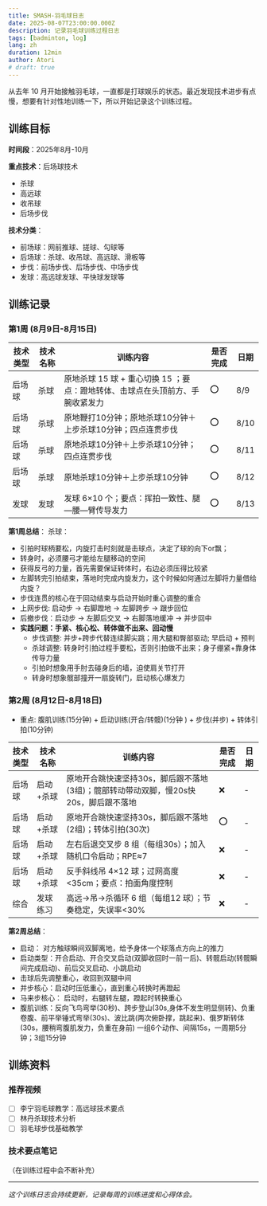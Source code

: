 ```yaml
---
title: SMASH-羽毛球日志
date: 2025-08-07T23:00:00.000Z
description: 记录羽毛球训练过程日志
tags: [badminton, log]
lang: zh
duration: 12min
author: Atori
# draft: true
---
```


从去年 10 月开始接触羽毛球，一直都是打球娱乐的状态。最近发现技术进步有点慢，想要有针对性地训练一下，所以开始记录这个训练过程。

## 训练目标

**时间段**：2025年8月-10月

**重点技术**：后场球技术

- 杀球
- 高远球
- 收吊球
- 后场步伐

**技术分类**：

- 前场球：网前推球、搓球、勾球等
- 后场球：杀球、收吊球、高远球、滑板等
- 步伐：前场步伐、后场步伐、中场步伐
- 发球：高远球发球、平快球发球等

## 训练记录

### 第1周 (8月9日-8月15日)

| 技术类型 | 技术名称 | 训练内容                                                                      | 是否完成 | 日期 |
| -------- | -------- | ----------------------------------------------------------------------------- | -------- | ---- |
| 后场球   | 杀球     | 原地杀球 15 球 + 重心切换 15 ；要点：蹬地转体、击球点在头顶前方、手腕收紧发力 | ⭕       | 8/9  |
| 后场球   | 杀球     | 原地鞭打10分钟；原地杀球10分钟＋上步杀球10分钟；四点连贯步伐                  | ⭕       | 8/10 |
| 后场球   | 杀球     | 原地杀球10分钟＋上步杀球10分钟；四点连贯步伐                                  | ⭕       | 8/11 |
| 后场球   | 杀球     | 原地杀球10分钟＋上步杀球10分钟                                                | ⭕       | 8/12 |
| 发球     | 发球     | 发球 6×10 个；要点：挥拍一致性、腿—腰—臂传导发力                              | ⭕       | 8/13 |

**第1周总结**：
杀球：

- 引拍时球柄要松，内旋打击时刻就是击球点，决定了球的向下or飘；
- 转身时，必须腰弓才能给左腿移动的空间
- 获得反弓的力量，首先需要保证转体时，右边必须压得比较紧
- 左脚转完引拍结束，落地时完成内旋发力，这个时候如何通过左脚将力量借给内旋？
- 步伐连贯的核心在于回动结束与启动开始时重心调整的重合
- 上网步伐: 启动步 -> 右脚蹬地 -> 左脚跨步 -> 跟步回位
- 后撤步伐：启动步 -> 左脚后交叉 -> 右脚落地缓冲 -> 并步回中
- **实践问题：手紧、核心松、转体做不出来、回动慢**
  - 步伐调整: 并步+跨步代替连续脚尖跳；用大腿和臀部驱动; 早启动 + 预判
  - 杀球调整: 转身时引拍过程手要松，否则引拍做不出来；身子绷紧+靠身体传导力量
  - 引拍时想象用手肘去碰身后的墙，迫使肩关节打开
  - 转身时想象髋部撞开一扇旋转门，启动核心爆发力

### 第2周 (8月12日-8月18日)

- 重点: 腹肌训练(15分钟) + 启动训练(开合/转髋)(1分钟 ) + 步伐(并步) + 转体引拍(10分钟)

| 技术类型 | 技术名称  | 训练内容                                                                             | 是否完成 | 日期 |
| -------- | --------- | ------------------------------------------------------------------------------------ | -------- | ---- |
| 后场球   | 启动+杀球 | 原地开合跳快速坚持30s，脚后跟不落地(3组)；髋部转动带动双脚，慢20s快20s，脚后跟不落地 | ❌       | -    |
| 后场球   | 启动+杀球 | 原地开合跳快速坚持30s，脚后跟不落地(2组)；转体引拍(30次)                             | ⭕       | -    |
| 后场球   | 启动+杀球 | 左右后退交叉步 8 组（每组30s）；加入随机口令启动；RPE≈7                              | ❌       | -    |
| 后场球   | 启动+杀球 | 反手斜线吊 4×12 球；过网高度<35cm；要点：拍面角度控制                                | ❌       | -    |
| 综合     | 发球练习  | 高远→吊→杀循环 6 组（每组12 球）；节奏稳定，失误率<30%                               | ❌       | -    |

**第2周总结**：

- 启动： 对方触球瞬间双脚离地，给予身体一个球落点方向上的推力
- 启动类型：开合启动、开合交叉启动(双脚收回时一前一后)、转髋启动(转髋瞬间完成启动)、前后交叉启动、小跳启动
- 击球后先调整重心，收回到双腿中间
- 并步核心：启动时压低重心，直到重心转换时再蹬起
- 马来步核心： 启动时，右腿转左腿，蹬起时转换重心
- 腹肌训练：反向飞鸟弯举(30秒)、跨步登山(30s,身体不发生明显侧转)、负重卷腹、前平举锤式弯举(30s)、波比跳(两次俯卧撑，跳起来)、俄罗斯转体(30s，腰稍弯腹肌发力，负重在身前) 一组6个动作、间隔15s，一周期5分钟；3组15分钟

## 训练资料

### 推荐视频

- [ ] 李宁羽毛球教学：高远球技术要点
- [ ] 林丹杀球技术分析
- [ ] 羽毛球步伐基础教学

### 技术要点笔记

（在训练过程中会不断补充）

---

_这个训练日志会持续更新，记录每周的训练进度和心得体会。_
